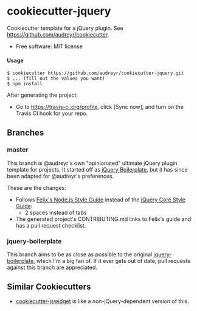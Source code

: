 # cookiecutter-jquery

Cookiecutter template for a jQuery plugin. See https://github.com/audreyr/cookiecutter.

* Free software: MIT license

#### Usage

```
$ cookiecutter https://github.com/audreyr/cookiecutter-jquery.git
$ ... (fill out the values you want)
$ npm install
```

After generating the project:

* Go to https://travis-ci.org/profile, click [Sync now], and turn on the Travis CI hook for your repo.

## Branches

### master
This branch is @audreyr's own "opinionated" ultimate jQuery plugin template for projects. It started off as [jQuery Boilerplate](https://github.com/jquery-boilerplate/jquery-boilerplate), but it has since been adapted
for @audreyr's preferences.

These are the changes:
* Follows [Felix's Node.js Style Guide](http://nodeguide.com/style.html) instead of the [jQuery Core Style Guide](http://contribute.jquery.org/style-guide/js/):
  * 2 spaces instead of tabs
* The generated project's CONTRIBUTING.md links to Felix's guide and has a pull request checklist.

### jquery-boilerplate
This branch aims to be as close as possible to the original [jquery-boilerplate](https://github.com/jquery-boilerplate/jquery-boilerplate/), which I'm a big fan of. If it ever gets out of date, pull requests against this branch are appreciated.

## Similar Cookiecutters

* [cookiecutter-jswidget](https://github.com/audreyr/cookiecutter-jswidget) is like a non-jQuery-dependent version of this.
